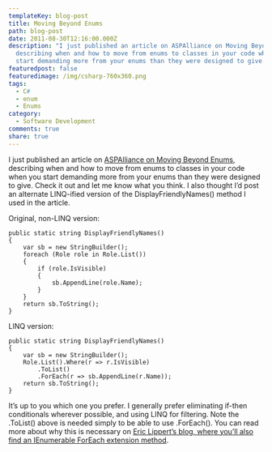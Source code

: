 ```yaml
---
templateKey: blog-post
title: Moving Beyond Enums
path: blog-post
date: 2011-08-30T12:16:00.000Z
description: "I just published an article on ASPAlliance on Moving Beyond Enums,
  describing when and how to move from enums to classes in your code when you
  start demanding more from your enums than they were designed to give.  "
featuredpost: false
featuredimage: /img/csharp-760x360.png
tags:
  - C#
  - enum
  - Enums
category:
  - Software Development
comments: true
share: true
---
```

I just published an article on [ASPAlliance on Moving Beyond Enums](http://aspalliance.com/2075_Moving_Beyond_Enumerations), describing when and how to move from enums to classes in your code when you start demanding more from your enums than they were designed to give. Check it out and let me know what you think. I also thought I’d post an alternate LINQ-ified version of the DisplayFriendlyNames() method I used in the article.

Original, non-LINQ version:

```
public static string DisplayFriendlyNames()
{
    var sb = new StringBuilder();
    foreach (Role role in Role.List())
    {
        if (role.IsVisible)
        {
            sb.AppendLine(role.Name);
        }
    }
    return sb.ToString();
}
```

LINQ version:

```
public static string DisplayFriendlyNames()
{
    var sb = new StringBuilder();
    Role.List().Where(r => r.IsVisible)
        .ToList()
        .ForEach(r => sb.AppendLine(r.Name));
    return sb.ToString();
}
```

It’s up to you which one you prefer. I generally prefer eliminating if-then conditionals wherever possible, and using LINQ for filtering. Note the .ToList() above is needed simply to be able to use .ForEach(). You can read more about why this is necessary on [Eric Lippert’s blog, where you’ll also find an IEnumerable<T> ForEach<T> extension method](http://blogs.msdn.com/b/ericlippert/archive/2009/05/18/foreach-vs-foreach.aspx).
